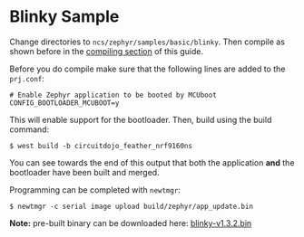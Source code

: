 # Blinky Sample

Change directories to `ncs/zephyr/samples/basic/blinky`. Then compile as shown before in the [compiling section](nrf9160-compiling-app.md) of this guide.

Before you do compile make sure that the following lines are added to the `prj.conf`:

```
# Enable Zephyr application to be booted by MCUboot
CONFIG_BOOTLOADER_MCUBOOT=y
```

This will enable support for the bootloader. Then, build using the build command:

```
$ west build -b circuitdojo_feather_nrf9160ns
```

You can see towards the end of this output that both the application **and** the bootloader have been built and merged.

Programming can be completed with `newtmgr`:

```
$ newtmgr -c serial image upload build/zephyr/app_update.bin
```

**Note:** pre-built binary can be downloaded here: [blinky-v1.3.2.bin](files/blinky-v1.3.2.bin)